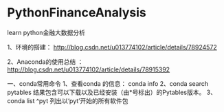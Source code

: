 # PythonFinanceAnalysis

learn  python金融大数据分析

1、环境的搭建： http://blog.csdn.net/u013774102/article/details/78924572

2、Anaconda的使用总结 ：http://blog.csdn.net/u013774102/article/details/78915392

一、conda常用命令
1、查看conda 的信息：
   conda info 
2、conda search pytables 结果包含可以下载以及已经安装（由*号标出）的Pytables版本。
3、conda list ^pyt   列出以‘pyt’开始的所有软件包